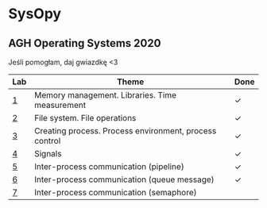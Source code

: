 # SysOpy

## AGH Operating Systems 2020


Jeśli pomogłam, daj gwiazdkę <3

| Lab | Theme | Done |
|-----| -----| -----|
|[1](../master/cw01 "Cw 01") | Memory management. Libraries. Time measurement |✓|
|[2](../master/cw02 "Cw 02") | File system. File operations |✓|
|[3](../master/cw03 "Cw 03") | Creating process. Process environment, process control |✓|
|[4](../master/cw04 "Cw 04") |Signals  |✓|
|[5](../master/cw05 "Cw 05") |Inter-process communication (pipeline) |✓|
|[6](../master/cw06 "Cw 06") |Inter-process communication (queue message) |✓|
|[7](../master/cw07 "Cw 07") |Inter-process communication (semaphore) | |